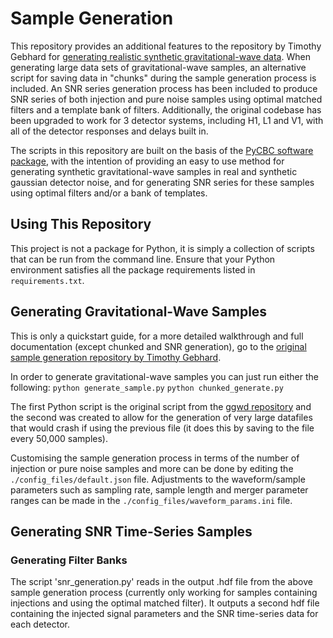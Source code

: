 # Sample Generation
This repository provides an additional features to the repository by Timothy Gebhard for [generating realistic synthetic gravitational-wave data](https://www.github.com/timothygebhard/ggwd/). When generating large data sets of gravitational-wave samples, an alternative script for saving data in "chunks" during the sample generation process is included. An SNR series generation process has been included to produce SNR series of both injection and pure noise samples using optimal matched filters and a template bank of filters. Additionally, the original codebase has been upgraded to work for 3 detector systems, including H1, L1 and V1, with all of the detector responses and delays built in.

The scripts in this repository are built on the basis of the [PyCBC software package](https://www.pycbc.org/), with the intention of providing an easy to use method for generating synthetic gravitational-wave samples in real and synthetic gaussian detector noise, and for generating SNR series for these samples using optimal filters and/or a bank of templates.

## Using This Repository

This project is not a package for Python, it is simply a collection of scripts that can be run from the command line. Ensure that your Python environment satisfies all the package requirements listed in `requirements.txt`.

## Generating Gravitational-Wave Samples
This is only a quickstart guide, for a more detailed walkthrough and full documentation (except chunked and SNR generation), go to the [original sample generation repository by Timothy Gebhard](https://www.github.com/timothygebhard/ggwd/).

In order to generate gravitational-wave samples you can just run either the following:
```python generate_sample.py```
```python chunked_generate.py```

The first Python script is the original script from the [ggwd repository](https://www.github.com/timothygebhard/ggwd/) and the second was created to allow for the generation of very large datafiles that would crash if using the previous file (it does this by saving to the file every 50,000 samples).

Customising the sample generation process in terms of the number of injection or pure noise samples and more can be done by editing the `./config_files/default.json` file. Adjustments to the waveform/sample parameters such as sampling rate, sample length and merger parameter ranges can be made in the `./config_files/waveform_params.ini` file.

## Generating SNR Time-Series Samples


### Generating Filter Banks
The script 'snr_generation.py' reads in the output .hdf file from the above sample generation process (currently only working for samples containing injections and using the optimal matched filter). It outputs a second hdf file containing the injected signal parameters and the SNR time-series data for each detector.
